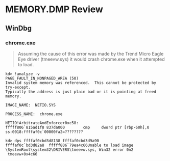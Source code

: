 # MEMORY.DMP Review

## WinDbg

### chrome.exe

> Assuming the cause of this error was made by the Trend Micro Eagle Eye driver (tmeevw.sys) it would crash chrome.exe when it attempted to load.

````shell
kd> !analyze -v
PAGE_FAULT_IN_NONPAGED_AREA (50)
Invalid system memory was referenced.  This cannot be protected by try-except.
Typically the address is just plain bad or it is pointing at freed memory.

IMAGE_NAME:  NETIO.SYS

PROCESS_NAME:  chrome.exe

NETIO!ArbitrateAndEnforce+0xc58:
fffff806`815ad1f8 837da000        cmp     dword ptr [rbp-60h],0 ss:0018:ffffaf0c`00000fa2=????????

kd> dps ffffaf0cbd3d8138 ffffaf0cbd3d9a90
ffffaf0c`bd3d82a8  fffff806`79ea4c66Unable to load image \SystemRoot\system32\DRIVERS\tmeevw.sys, Win32 error 0n2
 tmeevw+0x4c66
````
